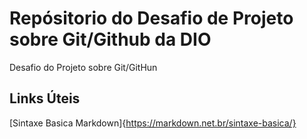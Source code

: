 # Repósitorio do Desafio de Projeto sobre Git/Github da DIO
Desafio do Projeto sobre Git/GitHun

## Links Úteis 
[Sintaxe Basica  Markdown]{https://markdown.net.br/sintaxe-basica/}
